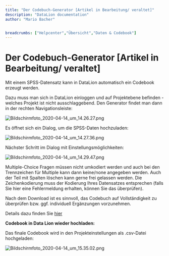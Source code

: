 ```yaml
---
title: "Der Codebuch-Generator [Artikel in Bearbeitung/ veraltet]"
description: "DataLion documentation"
author: "Mario Bacher"


breadcrumbs: ["Helpcenter","Übersicht","Daten & Codebook"]
---
```


# Der Codebuch-Generator [Artikel in Bearbeitung/ veraltet]

Mit einem SPSS-Datensatz kann in DataLion automatisch ein Codebook erzeugt werden.

Dazu muss man sich in DataLion einloggen und auf Projektebene befinden - welches Projekt ist nicht ausschlaggebend. Den Generator findet man dann in der rechten Navigationsleiste:

![Bildschirmfoto_2020-04-14_um_14.26.27.png](/img/83165392.png)

Es öffnet sich ein Dialog, um die SPSS-Daten hochzuladen:

![Bildschirmfoto_2020-04-14_um_14.27.36.png](/img/83165399.png)

Nächster Schritt im Dialog mit Einstellungsmöglichkeiten:

![Bildschirmfoto_2020-04-14_um_14.29.47.png](/img/83165405.png)

Multiple-Choice Fragen müssen nicht umkodiert werden und auch bei den Trennzeichen für Multiple kann dann keine/none angegeben werden. Auch der Teil mit Spalten löschen kann gerne frei gelassen werden. Die Zeichenkodierung muss der Kodierung Ihres Datensatzes entsprechen (falls Sie hier eine Fehlermeldung erhalten, können Sie das überprüfen).

Nach dem Download ist es sinnvoll, das Codebuch auf Vollständigkeit zu überprüfen bzw. ggf. individuell Ergänzungen vorzunehmen.

Details dazu finden Sie [hier](https://datalion.zendesk.com/hc/de/articles/360026144212)

**Codebook in Data Lion wieder hochladen:**

Das finale Codebook wird in den Projekteinstellungen als .csv-Datei hochgeladen:

![Bildschirmfoto_2020-04-14_um_15.35.02.png](/img/83165411.png)
